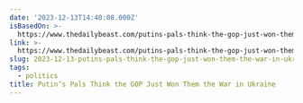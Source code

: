 ```yaml
---
date: '2023-12-13T14:40:08.000Z'
isBasedOn: >-
  https://www.thedailybeast.com/putins-pals-think-the-gop-just-won-them-the-war-in-ukraine
link: >-
  https://www.thedailybeast.com/putins-pals-think-the-gop-just-won-them-the-war-in-ukraine
slug: 2023-12-13-putins-pals-think-the-gop-just-won-them-the-war-in-ukraine
tags:
  - politics
title: Putin’s Pals Think the GOP Just Won Them the War in Ukraine
---
```



